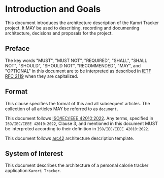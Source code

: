 # Introduction and Goals

This document introduces the architecture description of the Karori Tracker project.
It MAY be used to describing, recording and documenting architecture, decisions and proposals for the project.

## Preface

The key words "MUST", "MUST NOT", "REQUIRED", "SHALL", "SHALL NOT", "SHOULD", "SHOULD NOT", "RECOMMENDED", "MAY", and "OPTIONAL" in this document are to be interpreted as described in [IETF RFC 2119](https://datatracker.ietf.org/doc/html/rfc2119) when they are capitalized.

## Format

This clause specifies the format of this and all subsequent articles.
The collection of all articles MAY be referred to as `document`.

This document follows [ISO/IEC/IEEE 42010:2022](https://www.iso.org/standard/50508.html).
Any terms, specified in `ISO/IEC/IEEE 42010:2022`, Clause 3, and mentioned in this document MUST be interpreted according to their definition in `ISO/IEC/IEEE 42010:2022`.

This document follows [arc42](https://arc42.org/) architecture description template.

## System of Interest

This document describes the architecture of a personal calorie tracker application `Karori Tracker`.
